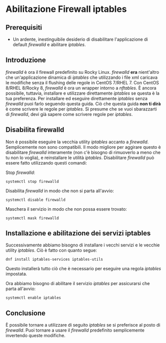 # Abilitazione Firewall iptables

## Prerequisiti

* Un ardente, inestinguibile desiderio di disabilitare l'applicazione di default _firewalld_ e abilitare _iptables_.

## Introduzione

_firewalld_ è ora il firewall predefinito su Rocky Linux. _firewalld_ **era** nient'altro che un'applicazione dinamica di _iptables_ che utilizzando i file xml caricava le modifiche senza il flushing delle regole in CentOS 7/RHEL 7.  Con CentOS 8/RHEL 8/Rocky 8, _firewalld_ è ora un wrapper intorno a _nftables_. È ancora possibile, tuttavia, installare e utilizzare direttamente _iptables_ se questa è la tua preferenza. Per installare ed eseguire direttamente _iptables_ senza _firewalld_ puoi farlo seguendo questa guida. Ciò che questa guida **non ti dirà** è come scrivere le regole per _iptables_. Si presume che se vuoi sbarazzarti di _firewalld_, devi già sapere come scrivere regole per _iptables_.

## Disabilita firewalld

Non è possibile eseguire la vecchia utility _iptables_ accanto a _firewalld_. Semplicemente non sono compatibili. Il modo migliore per aggirare questo è disabilitare _firewalld_ interamente (non c'è bisogno di rimuoverlo a meno che tu non lo voglia), e reinstallare le utilità _iptables_. Disabilitare _firewalld_ può essere fatto utilizzando questi comandi:

Stop _firewalld_:

`systemctl stop firewalld`

Disabilita _firewalld_ in modo che non si parta all'avvio:

`systemctl disable firewalld`

Maschera il servizio in modo che non possa essere trovato:

`systemctl mask firewalld`

## Installazione e abilitazione dei servizi iptables

Successivamente abbiamo bisogno di installare i vecchi servizi e le vecchie utility _iptables_. Ciò è fatto con quanto segue:

`dnf install iptables-services iptables-utils`

Questo installerà tutto ciò che è necessario per eseguire una regola _iptables_ impostata.

Ora abbiamo bisogno di abilitare il servizio _iptables_ per assicurarsi che parta all'avvio:

`systemctl enable iptables`

## Conclusione

È possibile tornare a utilizzare di seguito _iptables_ se si preferisce al posto di _firewalld_. Puoi tornare a usare il _firewalld_ predefinito semplicemente invertendo queste modifiche.
